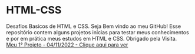 # HTML-CSS
 Desafios Basicos de HTML e CSS.
    Seja Bem vindo ao meu GitHub!
    Esse repositório contem alguns projetos inicias para testar meus conhecimentos e por em prática meus estudos em HTML e CSS.
    Obrigado pela Visita. <br>
<a href="https://aguiarziin.github.io/HTML-CSS/Desafios/1/index.html" target="_blank" >Meu 1° Projeto - 04/11/2022 - Clique aqui para ver</a>